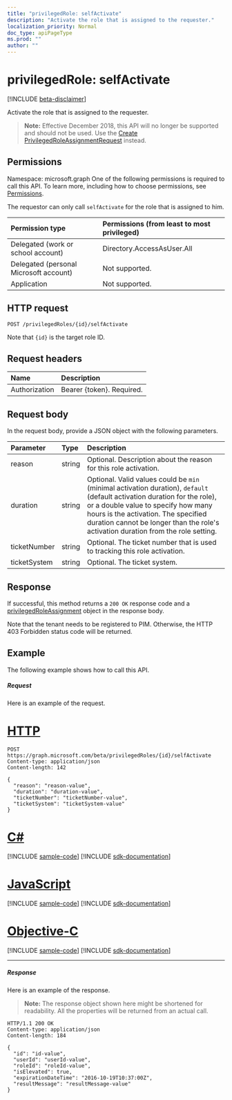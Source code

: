 ```yaml
---
title: "privilegedRole: selfActivate"
description: "Activate the role that is assigned to the requester."
localization_priority: Normal
doc_type: apiPageType
ms.prod: ""
author: ""
---
```


# privilegedRole: selfActivate

[!INCLUDE [beta-disclaimer](../../includes/beta-disclaimer.md)]

Activate the role that is assigned to the requester.

>**Note:** Effective December 2018, this API will no longer be supported and should not be used. Use the [Create PrivilegedRoleAssignmentRequest](privilegedroleassignmentrequest-post.md) instead.


## Permissions

Namespace: microsoft.graph
One of the following permissions is required to call this API. To learn more, including how to choose permissions, see [Permissions](/graph/permissions-reference).

The requestor can only call ```selfActivate``` for the role that is assigned to him.
 

|Permission type      | Permissions (from least to most privileged)              |
|:--------------------|:---------------------------------------------------------|
|Delegated (work or school account) | Directory.AccessAsUser.All    |
|Delegated (personal Microsoft account) | Not supported.    |
|Application | Not supported. |

## HTTP request
<!-- { "blockType": "ignored" } -->
```http
POST /privilegedRoles/{id}/selfActivate
```

Note that ``{id}`` is the target role ID.
## Request headers
| Name       | Description|
|:---------------|:----------|
| Authorization  | Bearer {token}. Required. |

## Request body
In the request body, provide a JSON object with the following parameters.

| Parameter	   | Type	|Description|
|:---------------|:--------|:----------|
|reason|string|Optional. Description about the reason for this role activation.|
|duration|string|Optional. Valid values could be ```min``` (minimal activation duration), ```default``` (default activation duration for the role), or a double value to specify how many hours is the activation. The specified duration cannot be longer than the role's activation duration from the role setting. |
|ticketNumber|string|Optional. The ticket number that is used to tracking this role activation.|
|ticketSystem|string|Optional. The ticket system.|

## Response

If successful, this method returns a `200 OK` response code and a [privilegedRoleAssignment](../resources/privilegedroleassignment.md) object in the response body.

Note that the tenant needs to be registered to PIM. Otherwise, the HTTP 403 Forbidden status code will be returned.
## Example
The following example shows how to call this API.
##### Request
Here is an example of the request.

# [HTTP](#tab/http)
<!-- {
  "blockType": "request",
  "name": "privilegedrole_selfactivate"
}-->
```http
POST https://graph.microsoft.com/beta/privilegedRoles/{id}/selfActivate
Content-type: application/json
Content-length: 142

{
  "reason": "reason-value",
  "duration": "duration-value",
  "ticketNumber": "ticketNumber-value",
  "ticketSystem": "ticketSystem-value"
}
```
# [C#](#tab/csharp)
[!INCLUDE [sample-code](../includes/snippets/csharp/privilegedrole-selfactivate-csharp-snippets.md)]
[!INCLUDE [sdk-documentation](../includes/snippets/snippets-sdk-documentation-link.md)]

# [JavaScript](#tab/javascript)
[!INCLUDE [sample-code](../includes/snippets/javascript/privilegedrole-selfactivate-javascript-snippets.md)]
[!INCLUDE [sdk-documentation](../includes/snippets/snippets-sdk-documentation-link.md)]

# [Objective-C](#tab/objc)
[!INCLUDE [sample-code](../includes/snippets/objc/privilegedrole-selfactivate-objc-snippets.md)]
[!INCLUDE [sdk-documentation](../includes/snippets/snippets-sdk-documentation-link.md)]

---


##### Response
Here is an example of the response. 

>**Note:** The response object shown here might be shortened for readability. All the properties will be returned from an actual call.
<!-- {
  "blockType": "response",
  "truncated": true,
  "@odata.type": "microsoft.graph.privilegedRoleAssignment"
} -->
```http
HTTP/1.1 200 OK
Content-type: application/json
Content-length: 184

{
  "id": "id-value",
  "userId": "userId-value",
  "roleId": "roleId-value",
  "isElevated": true,
  "expirationDateTime": "2016-10-19T10:37:00Z",
  "resultMessage": "resultMessage-value"
}
```

<!-- uuid: 8fcb5dbc-d5aa-4681-8e31-b001d5168d79
2015-10-25 14:57:30 UTC -->
<!--
{
  "type": "#page.annotation",
  "description": "privilegedRole: selfActivate",
  "keywords": "",
  "section": "documentation",
  "tocPath": "",
  "suppressions": [
  ]
}
-->
